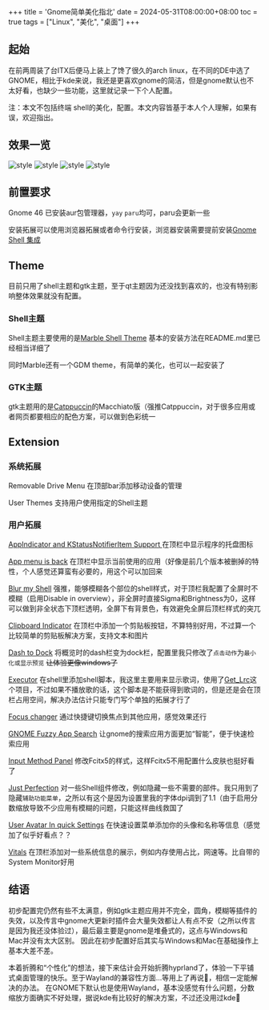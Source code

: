 +++
title = 'Gnome简单美化指北'
date = 2024-05-31T08:00:00+08:00
toc = true
tags = ["Linux", "美化", "桌面"]
+++

## 起始
在前两周装了台ITX后便马上装上了馋了很久的arch linux，在不同的DE中选了GNOME，相比于kde来说，我还是更喜欢gnome的简洁，但是gnome默认也不太好看，也缺少一些功能，这里就记录一下个人配置。

注：本文不包括终端 shell的美化，配置。本文内容皆基于本人个人理解，如果有误，欢迎指出。

## 效果一览
![style](https://img.panp.cc/2024/10/a713f4c594cc23a437f644dbab91a354.png)
![style](https://img.panp.cc/2024/10/ddbe8bf9c07a03f0b4261b001afed552.png)
![style](https://img.panp.cc/2024/10/3cc4d6633fb55cc9244a6feaeb309ee9.png)
![style](https://img.panp.cc/2024/10/6cb78fc07f09eb3bfb7f7eb27e3cd193.png)

## 前置要求
Gnome 46
已安装aur包管理器，`yay` `paru`均可，paru会更新一些

安装拓展可以使用浏览器拓展或者命令行安装，浏览器安装需要提前安装[Gnome Shell 集成](https://chromewebstore.google.com/detail/gnome-shell-%E9%9B%86%E6%88%90/gphhapmejobijbbhgpjhcjognlahblep)

## Theme
目前只用了shell主题和gtk主题，至于qt主题因为还没找到喜欢的，也没有特别影响整体效果就没有配置。
### Shell主题
Shell主题主要使用的是[Marble Shell Theme](https://github.com/imarkoff/Marble-shell-theme)
基本的安装方法在README.md里已经相当详细了

同时Marble还有一个GDM theme，有简单的美化，也可以一起安装了
### GTK主题
gtk主题用的是[Catppuccin](https://github.com/catppuccin/gtk)的Macchiato版（强推Catppuccin，对于很多应用或者网页都要相应的配色方案，可以做到色彩统一

## Extension
### 系统拓展
Removable Drive Menu 在顶部bar添加移动设备的管理

User Themes 支持用户使用指定的Shell主题

### 用户拓展
[AppIndicator and KStatusNotifierItem Support ](https://extensions.gnome.org/extension/615/appindicator-support/) 在顶栏中显示程序的托盘图标

[App menu is back](https://extensions.gnome.org/extension/6433/app-menu-is-back/) 在顶栏中显示当前使用的应用（好像是前几个版本被删掉的特性，个人感觉还算蛮有必要的，用这个可以加回来

[Blur my Shell](https://extensions.gnome.org/extension/3193/blur-my-shell/) 强推，能够模糊各个部位的shell样式，对于顶栏我配置了全屏时不模糊（启用Disable in overview），非全屏时直接Sigma和Brightness为0，这样可以做到非全状态下顶栏透明，全屏下有背景色，有效避免全屏后顶栏样式的突兀

[Clipboard Indicator](https://extensions.gnome.org/extension/779/clipboard-indicator/) 在顶栏中添加一个剪贴板按钮，不算特别好用，不过算一个比较简单的剪贴板解决方案，支持文本和图片

[Dash to Dock](https://extensions.gnome.org/extension/307/dash-to-dock/) 将概览时的dash栏变为dock栏，配置里我只修改了`点击动作`为`最小化或显示预览` ~~让体验更像windows了~~

[Executor](https://extensions.gnome.org/extension/2932/executor/) 在shell里添加shell脚本，我这里主要用来显示歌词，使用了[Get_Lrc](https://github.com/MarsSwimmer/get_lrc)这个项目，不过如果不播放歌的话，这个脚本是不能获得到歌词的，但是还是会在顶栏占用空间，解决办法估计只能专门写个单独的拓展才行了

[Focus changer](https://extensions.gnome.org/extension/4627/focus-changer/) 通过快捷键切换焦点到其他应用，感觉效果还行

[GNOME Fuzzy App Search](https://extensions.gnome.org/extension/3956/gnome-fuzzy-app-search/) 让gnome的搜索应用方面更加“智能”，便于快速检索应用

[Input Method Panel](https://extensions.gnome.org/extension/261/kimpanel/) 修改Fcitx5的样式，这样Fcitx5不用配置什么皮肤也挺好看了

[Just Perfection](https://extensions.gnome.org/extension/3843/just-perfection/) 对一些Shell组件修改，例如隐藏一些不需要的部件。我只用到了隐藏`辅助功能菜单`，之所以有这个是因为设置里我的字体dpi调到了1.1（由于启用分数缩放导致不少应用有模糊的问题，只能这样曲线救国了

[User Avatar In quick Settings](https://extensions.gnome.org/extension/5506/user-avatar-in-quick-settings/) 在快速设置菜单添加你的头像和名称等信息（感觉加了似乎好看点？？

[Vitals](https://extensions.gnome.org/extension/1460/vitals/) 在顶栏添加对一些系统信息的展示，例如内存使用占比，网速等。比自带的System Monitor好用

## 结语
初步配置完仍然有些不太满意，例如gtk主题应用并不完全，圆角，模糊等插件的失效，以及传言中gnome大更新时插件会大量失效都让人有点不安（之所以传言是因为我还没体验过），最后最主要是gnome是堆叠式的，这点与Windows和Mac并没有太大区别。
因此在初步配置好后其实与Windows和Mac在基础操作上基本大差不差。

本着折腾和“个性化”的想法，接下来估计会开始折腾hyprland了，体验一下平铺式桌面管理的快乐。至于Wayland的兼容性方面...等用上了再说🤣，相信一定能解决的办法。
在GNOME下默认也是使用Wayland，基本没感觉有什么问题，分数缩放方面确实不好处理，据说kde有比较好的解决方案，不过还没用过kde🥲
